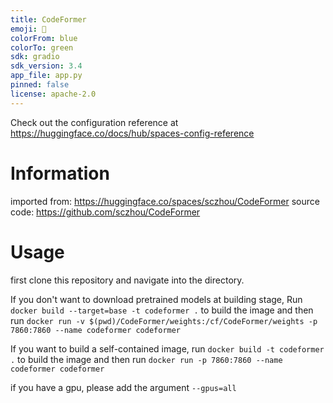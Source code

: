 ```yaml
---
title: CodeFormer
emoji: 🐼
colorFrom: blue
colorTo: green
sdk: gradio
sdk_version: 3.4
app_file: app.py
pinned: false
license: apache-2.0
---
```


Check out the configuration reference at https://huggingface.co/docs/hub/spaces-config-reference


# Information

imported from: https://huggingface.co/spaces/sczhou/CodeFormer
source code: https://github.com/sczhou/CodeFormer

# Usage

first clone this repository and navigate into the directory.

If you don't want to download pretrained models at building stage, Run `docker build --target=base -t codeformer .` to build the image and then run `docker run -v $(pwd)/CodeFormer/weights:/cf/CodeFormer/weights -p 7860:7860 --name codeformer codeformer`

If you want to build a self-contained image, run `docker build -t codeformer .` to build the image and then run `docker run -p 7860:7860 --name codeformer codeformer`

if you have a gpu, please add the argument `--gpus=all`
